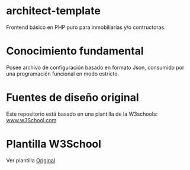 # architect-template
Frontend básico en PHP puro para inmobiliarias y/o contructoras.

# Conocimiento fundamental
Posee archivo de configuración basado en formato Json, consumido por una programación funcional en modo estricto.

# Fuentes de diseño original
Este repositorio está basado en una plantilla de la W3schools: <a href="https://www.w3schools.com/w3css/w3css_templates.asp" target="_blanck">www.w3School.com</a>

# Plantilla W3School
Ver plantilla <a href="https://www.w3schools.com/w3css/tryw3css_templates_architect.htm" target="_blanck">Original</a>
